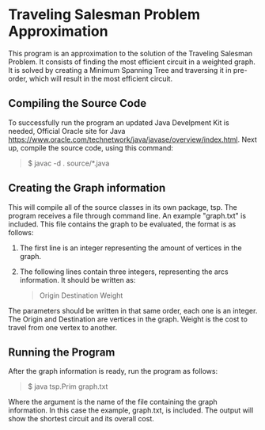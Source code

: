 # Traveling Salesman Problem Approximation

This program is an approximation to the solution of the Traveling Salesman Problem. It consists of finding the most efficient circuit in a weighted graph.
It is solved by creating a Minimum Spanning Tree and traversing it in pre-order, which will result in the most efficient circuit.

## Compiling the Source Code

To successfully run the program an updated Java Develpment Kit is needed, Official Oracle site for Java https://www.oracle.com/technetwork/java/javase/overview/index.html.
Next up, compile the source code, using this command:

   > $ javac -d . source/*.java 

## Creating the Graph information

This will compile all of the source classes in its own package, tsp.
The program receives a file through command line. An example "graph.txt" is included. This file contains the graph to be evaluated, the format is as follows:
    
1. The first line is an integer representing the amount of vertices in the graph. 
2. The following lines contain three integers, representing the arcs information. It should be written as: 
   
   > Origin Destination Weight 
    
The parameters should be written in that same order, each one is an integer. The Origin and Destination are vertices in the graph. 
Weight is the cost to travel from one vertex to another.

## Running the Program

After the graph information is ready, run the program as follows:

   >  $ java tsp.Prim graph.txt

Where the argument is the name of the file containing the graph information. In this case the example, graph.txt, is included.
The output will show the shortest circuit and its overall cost.
